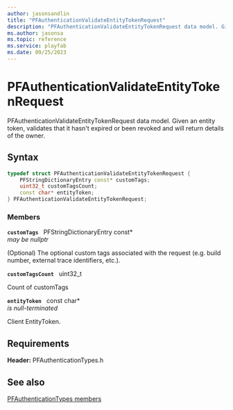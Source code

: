 ```yaml
---
author: jasonsandlin
title: "PFAuthenticationValidateEntityTokenRequest"
description: "PFAuthenticationValidateEntityTokenRequest data model. Given an entity token, validates that it hasn't expired or been revoked and will return details of the owner."
ms.author: jasonsa
ms.topic: reference
ms.service: playfab
ms.date: 09/25/2023
---
```


# PFAuthenticationValidateEntityTokenRequest  

PFAuthenticationValidateEntityTokenRequest data model. Given an entity token, validates that it hasn't expired or been revoked and will return details of the owner.  

## Syntax  
  
```cpp
typedef struct PFAuthenticationValidateEntityTokenRequest {  
    PFStringDictionaryEntry const* customTags;  
    uint32_t customTagsCount;  
    const char* entityToken;  
} PFAuthenticationValidateEntityTokenRequest;  
```
  
### Members  
  
**`customTags`** &nbsp; PFStringDictionaryEntry const*  
*may be nullptr*  
  
(Optional) The optional custom tags associated with the request (e.g. build number, external trace identifiers, etc.).
  
**`customTagsCount`** &nbsp; uint32_t  
  
Count of customTags
  
**`entityToken`** &nbsp; const char*  
*is null-terminated*  
  
Client EntityToken.
  
  
## Requirements  
  
**Header:** PFAuthenticationTypes.h
  
## See also  
[PFAuthenticationTypes members](../pfauthenticationtypes_members.md)  

  
  
